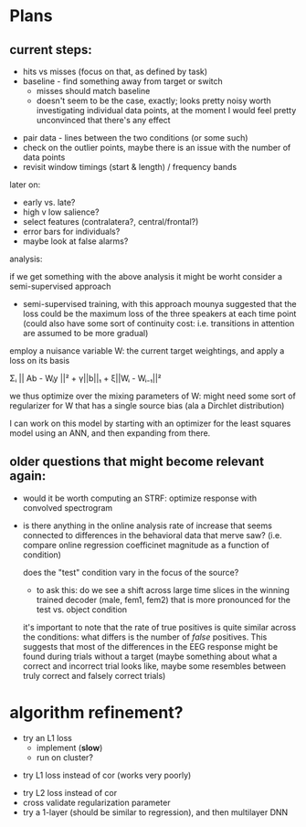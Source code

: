 
# Plans

## current steps:

+ hits vs misses (focus on that, as defined by task)
+ baseline - find something away from target or switch
   - misses should match baseline
    - doesn't seem to be the case, exactly; looks pretty noisy
      worth investigating individual data points, at the moment
      I would feel pretty unconvinced that there's any effect
- pair data - lines between the two conditions (or some such)
- check on the outlier points, maybe there is an issue with the number of data points
- revisit window timings (start & length) / frequency bands

later on:
- early vs. late?
- high v low salience?
- select features (contralatera?, central/frontal?)
- error bars for individuals?
- maybe look at false alarms?

analysis:

if we get something with the above analysis it might be worht consider a semi-supervised approach

- semi-supervised training, with this approach mounya suggested
  that the loss could be the maximum loss of the three speakers
  at each time point (could also have some sort of continuity cost:
  i.e. transitions in attention are assumed to be more gradual)

employ a nuisance variable W: the current target weightings, and apply a loss
on its basis

 Σᵢ || Ab - Wᵢy ||² + γ||b||₁ + ξ||Wᵢ - Wᵢ₋₁||²

 we thus optimize over the mixing parameters of W: might need some sort of regularizer for W that has a single source bias (ala a Dirchlet distribution)

 I can work on this model by starting with an optimizer for the least squares model using an ANN, and then expanding from there.


## older questions that might become relevant again:

- would it be worth computing an STRF: optimize response with convolved
spectrogram

- is there anything in the online analysis rate of increase that
  seems connected to differences in the behavioral data that merve saw?
    (i.e. compare online regression coefficinet magnitude as a function of condition)

  does the "test" condition vary in the focus of the source?
    - to ask this: do we see a shift across large time slices in the winning
    trained decoder (male, fem1, fem2) that is more pronounced for
    the test vs. object condition

  it's important to note that the rate of true positives is quite
  similar across the conditions: what differs is the number of
  *false* positives. This suggests that most of the differences in
  the EEG response might be found during trials without a target
  (maybe something about what a correct and incorrect trial looks like,
    maybe some resembles between truly correct and falsely correct trials)

# algorithm refinement?
- try an L1 loss
  + implement (**slow**)
  - run on cluster?
+ try L1 loss instead of cor (works very poorly)
- try L2 loss instead of cor
- cross validate regularization parameter
- try a 1-layer (should be similar to regression), and then multilayer DNN
